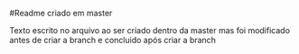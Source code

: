 #Readme criado em master 

Texto escrito no arquivo ao ser criado dentro da master mas foi modificado antes de criar a branch e concluido após criar a branch
